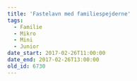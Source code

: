 ```yaml
---
title: 'Fastelavn med familiespejderne'
tags:
  - Familie
  - Mikro
  - Mini
  - Junior
date_start: 2017-02-26T11:00:00
date_end: 2017-02-26T13:00:00
old_id: 6730
---
```

